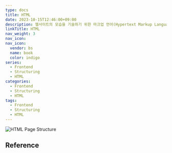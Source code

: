 ```yaml
---
type: docs
title: HTML
date: 2023-10-15T12:46:00+09:00
description: 웹사이트의 모습을 기술하기 위한 마크업 언어(Hypertext Markup Language)
linkTitle: HTML
nav_weight: 3
nav_icon:
nav_icon:
  vendor: bs
  name: book
  color: indigo
series:
  - Frontend
  - Structuring
  - HTML
categories:
  - Frontend
  - Structuring
  - HTML
tags:
  - Frontend
  - Structuring
  - HTML
---
```


![HTML Page Structure](/frontend/html-page-structure.png#center)

## Reference
